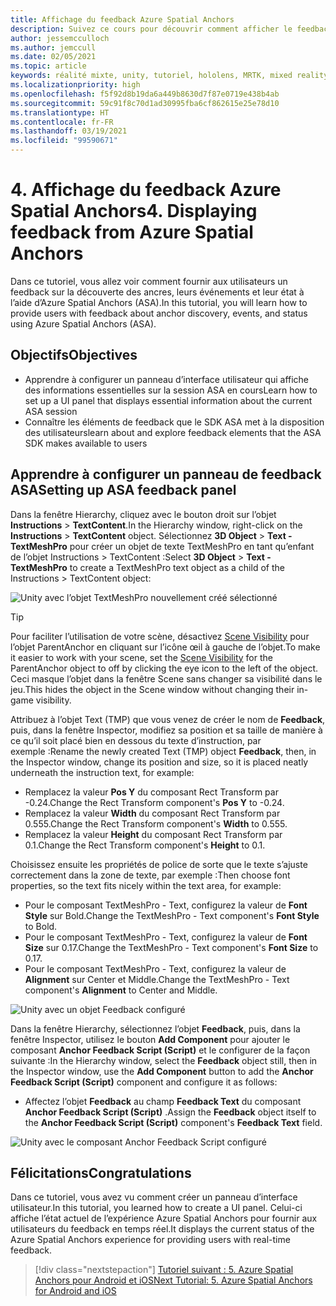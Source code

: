 ```yaml
---
title: Affichage du feedback Azure Spatial Anchors
description: Suivez ce cours pour découvrir comment afficher le feedback Azure Spatial Anchors dans une application de réalité mixte.
author: jessemcculloch
ms.author: jemccull
ms.date: 02/05/2021
ms.topic: article
keywords: réalité mixte, unity, tutoriel, hololens, MRTK, mixed reality toolkit, UWP, ancres spatiales Azure, sessions, éléments de feedback
ms.localizationpriority: high
ms.openlocfilehash: f5f92d8b19da6a449b8630d7f87e0719e438b4ab
ms.sourcegitcommit: 59c91f8c70d1ad30995fba6cf862615e25e78d10
ms.translationtype: HT
ms.contentlocale: fr-FR
ms.lasthandoff: 03/19/2021
ms.locfileid: "99590671"
---
```

# <a name="4-displaying-feedback-from-azure-spatial-anchors"></a><span data-ttu-id="e8d0c-104">4. Affichage du feedback Azure Spatial Anchors</span><span class="sxs-lookup"><span data-stu-id="e8d0c-104">4. Displaying feedback from Azure Spatial Anchors</span></span>

<span data-ttu-id="e8d0c-105">Dans ce tutoriel, vous allez voir comment fournir aux utilisateurs un feedback sur la découverte des ancres, leurs événements et leur état à l’aide d’Azure Spatial Anchors (ASA).</span><span class="sxs-lookup"><span data-stu-id="e8d0c-105">In this tutorial, you will learn how to provide users with feedback about anchor discovery, events, and status using Azure Spatial Anchors (ASA).</span></span>

## <a name="objectives"></a><span data-ttu-id="e8d0c-106">Objectifs</span><span class="sxs-lookup"><span data-stu-id="e8d0c-106">Objectives</span></span>

* <span data-ttu-id="e8d0c-107">Apprendre à configurer un panneau d’interface utilisateur qui affiche des informations essentielles sur la session ASA en cours</span><span class="sxs-lookup"><span data-stu-id="e8d0c-107">Learn how to set up a UI panel that displays essential information about the current ASA session</span></span>
* <span data-ttu-id="e8d0c-108">Connaître les éléments de feedback que le SDK ASA met à la disposition des utilisateurs</span><span class="sxs-lookup"><span data-stu-id="e8d0c-108">learn about and explore feedback elements that the ASA SDK makes available to users</span></span>

## <a name="setting-up-asa-feedback-panel"></a><span data-ttu-id="e8d0c-109">Apprendre à configurer un panneau de feedback ASA</span><span class="sxs-lookup"><span data-stu-id="e8d0c-109">Setting up ASA feedback panel</span></span>

<span data-ttu-id="e8d0c-110">Dans la fenêtre Hierarchy, cliquez avec le bouton droit sur l’objet **Instructions** > **TextContent**.</span><span class="sxs-lookup"><span data-stu-id="e8d0c-110">In the Hierarchy window, right-click on the **Instructions** > **TextContent** object.</span></span> <span data-ttu-id="e8d0c-111">Sélectionnez **3D Object** > **Text - TextMeshPro** pour créer un objet de texte TextMeshPro en tant qu’enfant de l’objet Instructions > TextContent :</span><span class="sxs-lookup"><span data-stu-id="e8d0c-111">Select **3D Object** > **Text - TextMeshPro** to create a TextMeshPro text object as a child of the Instructions > TextContent object:</span></span>

![Unity avec l’objet TextMeshPro nouvellement créé sélectionné](images/mr-learning-asa/asa-04-section1-step1-1.png)

> [!TIP]
> <span data-ttu-id="e8d0c-113">Pour faciliter l’utilisation de votre scène, désactivez <a href="https://docs.unity3d.com/Manual/SceneVisibility.html" target="_blank">Scene Visibility</a> pour l’objet ParentAnchor en cliquant sur l’icône œil à gauche de l’objet.</span><span class="sxs-lookup"><span data-stu-id="e8d0c-113">To make it easier to work with your scene, set the  <a href="https://docs.unity3d.com/Manual/SceneVisibility.html" target="_blank">Scene Visibility</a> for the ParentAnchor object to off by clicking the eye icon to the left of the object.</span></span> <span data-ttu-id="e8d0c-114">Ceci masque l’objet dans la fenêtre Scene sans changer sa visibilité dans le jeu.</span><span class="sxs-lookup"><span data-stu-id="e8d0c-114">This hides the object in the Scene window without changing their in-game visibility.</span></span>

<span data-ttu-id="e8d0c-115">Attribuez à l’objet Text (TMP) que vous venez de créer le nom de **Feedback**, puis, dans la fenêtre Inspector, modifiez sa position et sa taille de manière à ce qu’il soit placé bien en dessous du texte d’instruction, par exemple :</span><span class="sxs-lookup"><span data-stu-id="e8d0c-115">Rename the newly created Text (TMP) object **Feedback**, then, in the Inspector window, change its position and size, so it is placed neatly underneath the instruction text, for example:</span></span>

* <span data-ttu-id="e8d0c-116">Remplacez la valeur **Pos Y** du composant Rect Transform par -0.24.</span><span class="sxs-lookup"><span data-stu-id="e8d0c-116">Change the Rect Transform component's **Pos Y** to -0.24.</span></span>
* <span data-ttu-id="e8d0c-117">Remplacez la valeur **Width** du composant Rect Transform par 0.555.</span><span class="sxs-lookup"><span data-stu-id="e8d0c-117">Change the Rect Transform component's **Width** to 0.555.</span></span>
* <span data-ttu-id="e8d0c-118">Remplacez la valeur **Height** du composant Rect Transform par 0.1.</span><span class="sxs-lookup"><span data-stu-id="e8d0c-118">Change the Rect Transform component's **Height** to 0.1.</span></span>

<span data-ttu-id="e8d0c-119">Choisissez ensuite les propriétés de police de sorte que le texte s’ajuste correctement dans la zone de texte, par exemple :</span><span class="sxs-lookup"><span data-stu-id="e8d0c-119">Then choose font properties, so the text fits nicely within the text area, for example:</span></span>

* <span data-ttu-id="e8d0c-120">Pour le composant TextMeshPro - Text, configurez la valeur de **Font Style** sur Bold.</span><span class="sxs-lookup"><span data-stu-id="e8d0c-120">Change the TextMeshPro - Text component's **Font Style** to Bold.</span></span>
* <span data-ttu-id="e8d0c-121">Pour le composant TextMeshPro - Text, configurez la valeur de **Font Size** sur 0.17.</span><span class="sxs-lookup"><span data-stu-id="e8d0c-121">Change the TextMeshPro - Text component's **Font Size** to 0.17.</span></span>
* <span data-ttu-id="e8d0c-122">Pour le composant TextMeshPro - Text, configurez la valeur de **Alignment** sur Center et Middle.</span><span class="sxs-lookup"><span data-stu-id="e8d0c-122">Change the TextMeshPro - Text component's **Alignment** to Center and Middle.</span></span>

![Unity avec un objet Feedback configuré](images/mr-learning-asa/asa-04-section1-step1-2.png)

<span data-ttu-id="e8d0c-124">Dans la fenêtre Hierarchy, sélectionnez l’objet **Feedback**, puis, dans la fenêtre Inspector, utilisez le bouton **Add Component** pour ajouter le composant **Anchor Feedback Script (Script)** et le configurer de la façon suivante :</span><span class="sxs-lookup"><span data-stu-id="e8d0c-124">In the Hierarchy window, select the **Feedback** object still, then in the Inspector window, use the **Add Component** button to add the **Anchor Feedback Script (Script)** component and configure it as follows:</span></span>

* <span data-ttu-id="e8d0c-125">Affectez l’objet **Feedback** au champ **Feedback Text** du composant **Anchor Feedback Script (Script)** .</span><span class="sxs-lookup"><span data-stu-id="e8d0c-125">Assign the **Feedback** object itself to the **Anchor Feedback Script (Script)** component's **Feedback Text** field.</span></span>

![Unity avec le composant Anchor Feedback Script configuré](images/mr-learning-asa/asa-04-section1-step1-3.png)

## <a name="congratulations"></a><span data-ttu-id="e8d0c-127">Félicitations</span><span class="sxs-lookup"><span data-stu-id="e8d0c-127">Congratulations</span></span>

<span data-ttu-id="e8d0c-128">Dans ce tutoriel, vous avez vu comment créer un panneau d’interface utilisateur.</span><span class="sxs-lookup"><span data-stu-id="e8d0c-128">In this tutorial, you learned how to create a UI panel.</span></span> <span data-ttu-id="e8d0c-129">Celui-ci affiche l’état actuel de l’expérience Azure Spatial Anchors pour fournir aux utilisateurs du feedback en temps réel.</span><span class="sxs-lookup"><span data-stu-id="e8d0c-129">It displays the current status of the Azure Spatial Anchors experience for providing users with real-time feedback.</span></span>

> [!div class="nextstepaction"]
> [<span data-ttu-id="e8d0c-130">Tutoriel suivant : 5. Azure Spatial Anchors pour Android et iOS</span><span class="sxs-lookup"><span data-stu-id="e8d0c-130">Next Tutorial: 5. Azure Spatial Anchors for Android and iOS</span></span>](mr-learning-asa-05.md)
